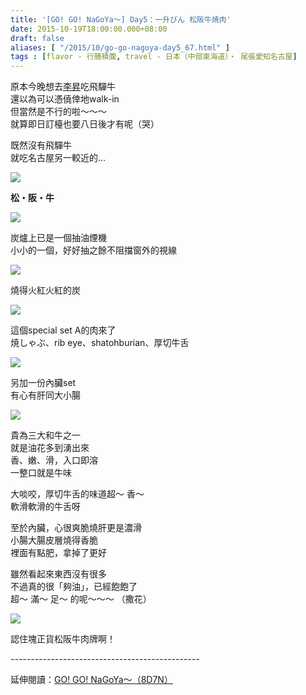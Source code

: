 ```yaml
---
title: '[GO! GO! NaGoYa～] Day5：一升びん 松阪牛焼肉'
date: 2015-10-19T18:00:00.000+08:00
draft: false
aliases: [ "/2015/10/go-go-nagoya-day5_67.html" ]
tags : [flavor - 行膳積腹, travel - 日本（中部東海道）・ 尾張愛知名古屋]
---
```


原本今晚想去[李昇](http://www.shoya.com/)吃飛驒牛  
還以為可以憑僥倖地walk-in  
但當然是不行的啦～～～  
就算即日訂檯也要八日後才有呢（哭）  
  
既然沒有飛驒牛  
就吃名古屋另一較近的...  

![](/images/nagoya5i.jpg)

**松・阪・牛**  

![](/images/nagoya5i1.jpg)

炭爐上已是一個抽油煙機  
小小的一個，好好抽之餘不阻擋窗外的視線  

![](/images/nagoya5i2.jpg)

燒得火紅火紅的炭  

![](/images/nagoya5i3.jpg)

這個special set A的肉來了  
焼しゃぶ、rib eye、shatohburian、厚切牛舌  

![](/images/nagoya5i4.jpg)

另加一份內臟set  
有心有肝同大小腸  

![](/images/nagoya5i5.jpg)

貴為三大和牛之一  
就是油花多到湧出來  
香、嫩、滑，入口即溶  
一整口就是牛味  
  
大啖咬，厚切牛舌的味道超～ 香～  
軟滑軟滑的牛舌呀  
  
至於內臟，心很爽脆燒肝更是濃滑  
小腸大腸皮層燒得香脆  
裡面有點肥，拿掉了更好  
  
雖然看起來東西沒有很多  
不過真的很「夠油」，已經飽飽了  
超～ 滿～ 足～ 的呢～～～ （撒花）  

![](/images/nagoya5i6.jpg)

認住塊正貨松阪牛肉牌啊！  
  
\-----------------------------------------------  
  
延伸閱讀：[GO! GO! NaGoYa～（8D7N）](https://hidie.net/nagoya8d7n/)
